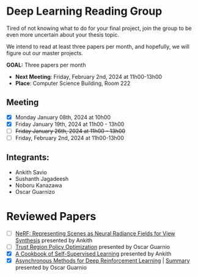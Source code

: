 # Deep Learning Reading Group

Tired of not knowing what to do for your final project, join the group to be even more uncertain about your thesis topic.

We intend to read at least three papers per month, and hopefully, we will figure out our master projects.

**GOAL:** Three papers per month

- **Next Meeting**: Friday, February 2nd, 2024 at 11h00-13h00
- **Place**: Computer Science Building, Room 222


## Meeting
- [x] Monday January 08th, 2024 at 10h00
- [x] Friday January 19th, 2024 at 11h00 - 13h00
- [ ] ~~Friday January 26th, 2024 at 11h00 - 13h00~~
- [ ] Friday, February 2nd, 2024 at 11h00-13h00

## Integrants:
- Ankith Savio
- Sushanth Jagadeesh
- Noboru Kanazawa
- Oscar Guarnizo


# Reviewed Papers
- [ ] [NeRF: Representing Scenes as Neural Radiance Fields for View Synthesis](https://arxiv.org/pdf/2003.08934.pdf) presented by Ankith
- [ ] [Trust Region Policy Optimization](https://arxiv.org/pdf/1502.05477.pdf) presented by Oscar Guarnio
- [x] [A Cookbook of Self-Supervised Learning](https://arxiv.org/pdf/2304.12210.pdf) presented by Ankith
- [x] [Asynchronous Methods for Deep Reinforcement Learning](https://arxiv.org/abs/1602.01783) | [Summary](https://github.com/ZosoV/rl_comparison/blob/main/notes/002_A2C_A3C.md) presented by Oscar Guarnio
